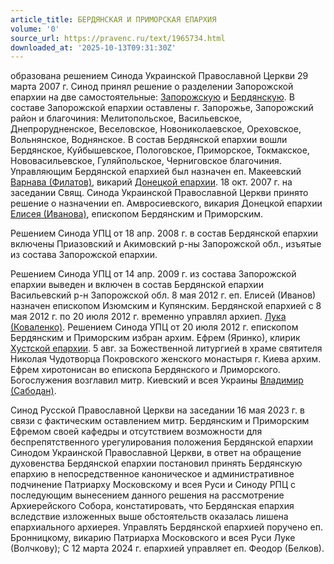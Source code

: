 ```yaml
---
article_title: БЕРДЯНСКАЯ И ПРИМОРСКАЯ ЕПАРХИЯ
volume: '0'
source_url: https://pravenc.ru/text/1965734.html
downloaded_at: '2025-10-13T09:31:30Z'
---
```


образована решением Синода Украинской Православной Церкви 29 марта 2007 г. Синод принял решение о разделении Запорожской епархии на две самостоятельные: [Запорожскую](https://pravenc.ru/text/Запорожскую.html) и [Бердянскую](https://pravenc.ru/text/Бердянскую.html). В составе Запорожской епархии оставлены г. Запорожье, Запорожский район и благочиния: Мелитопольское, Васильевское, Днепрорудненское, Веселовское, Новониколаевское, Ореховское, Вольнянское, Воднянское. В состав Бердянской епархии вошли Бердянское, Куйбышевское, Пологовское, Приморское, Токмакское, Нововасильевское, Гуляйпольское, Черниговское благочиния. Управляющим Бердянской епархией был назначен еп. Макеевский [Варнава (Филатов)](<https://pravenc.ru/text/Варнава (Филатов).html>), викарий [Донецкой епархии](<https://pravenc.ru/text/Донецкой епархии.html>). 18 окт. 2007 г. на заседании Свящ. Синода Украинской Православной Церкви принято решение о назначении еп. Амвросиевского, викария Донецкой епархии [Елисея (Иванова)](<https://pravenc.ru/text/Елисея (Иванова).html>), епископом Бердянским и Приморским.

Решением Синода УПЦ от 18 апр. 2008 г. в состав Бердянской епархии включены Приазовский и Акимовский р-ны Запорожской обл., изъятые из состава Запорожской епархии.

Решением Синода УПЦ от 14 апр. 2009 г. из состава Запорожской епархии выведен и включен в состав Бердянской епархии Васильевский р-н Запорожской обл. 8 мая 2012 г. еп. Елисей (Иванов) назначен епископом Изюмским и Купянским. Бердянской епархией с 8 мая 2012 г. по 20 июля 2012 г. временно управлял архиеп. [Лука (Коваленко)](<https://pravenc.ru/text/Лука (Коваленко).html>). Решением Синода УПЦ от 20 июля 2012 г. епископом Бердянским и Приморским избран архим. Ефрем (Яринко), клирик [Хустской епархии](<https://pravenc.ru/text/Хустской епархии.html>). 5 авг. за Божественной литургией в храме святителя Николая Чудотворца Покровского женского монастыря г. Киева архим. Ефрем хиротонисан во епископа Бердянского и Лриморского. Богослужения возглавил митр. Киевский и всея Украины [Владимир (Сабодан)](https://pravenc.ru/text/Владимир.html).

Синод Русской Православной Церкви на заседании 16 мая 2023 г. в связи с фактическим оставлением митр. Бердянским и Приморским Ефремом своей кафедры и отсутствием возможности для беспрепятственного урегулирования положения Бердянской епархии Синодом Украинской Православной Церкви, в ответ на обращение духовенства Бердянской епархии постановил принять Бердянскую епархию в непосредственное каноническое и административное подчинение Патриарху Московскому и всея Руси и Синоду РПЦ с последующим вынесением данного решения на рассмотрение Архиерейского Собора, констатировать, что Бердянская епархия вследствие изложенных выше обстоятельств оказалась лишена епархиального архиерея. Управлять Бердянской епархией поручено еп. Бронницкому, викарию Патриарха Московского и всея Руси Луке (Волчкову); С 12 марта 2024 г. епархией управляет еп. Феодор (Белков).
